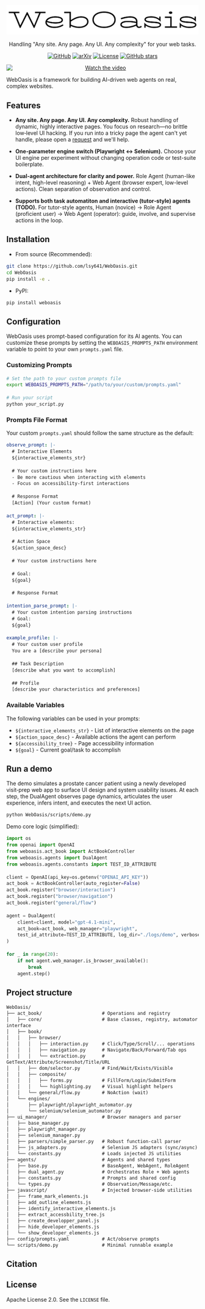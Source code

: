 <div align="center">
<img src="docs/img/weboasis_logo.png" alt="WebOasis Logo" >

Handling "Any site. Any page. Any UI. Any complexity" for your web tasks.

[![GitHub](https://img.shields.io/badge/GitHub-WebOasis-181717?logo=github)](https://github.com/lsy641/WebOasis)
[![arXiv](https://img.shields.io/badge/arXiv-coming%20soon-b31b1b.svg)](https://arxiv.org/abs/0000.00000)
[![License](https://img.shields.io/badge/License-Apache%202.0-blue.svg)](https://github.com/lsy641/WebOasis/blob/main/LICENSE)
[![GitHub stars](https://img.shields.io/badge/GitHub-stars%20WebOasis?style=social)](https://github.com/lsy641/WebOasis/stargazers)
</div>





<p align="center">
  <a href="https://lsy641.github.io/WebOasis/demo_video.html">
    <img src="https://img.youtube.com/vi/UgjgfZAmVJ0/maxresdefault.jpg" alt="Watch the video" style="max-width:100%;height:auto;display:block;">
  </a>
</p>



WebOasis is a framework for building AI-driven web agents on real, complex websites. 

## Features
- **Any site. Any page. Any UI. Any complexity.** 
Robust handling of dynamic, highly interactive pages. You focus on research—no brittle low‑level UI hacking. If you run into a tricky page the agent can't yet handle, please open a [request](https://github.com/lsy641/WebOasis/issues/new) and we'll help.

- **One-parameter engine switch (Playwright ↔ Selenium).** 
Choose your UI engine per experiment without changing operation code or test-suite boilerplate.

- **Dual-agent architecture for clarity and power.** 
Role Agent (human-like intent, high-level reasoning) + Web Agent (browser expert, low-level actions). Clean separation of observation and control.

- **Supports both task automatiton and interactive (tutor‑style) agents (TODO).** 
For tutor-style agents, Human (novice) → Role Agent (proficient user) → Web Agent (operator): guide, involve, and supervise actions in the loop.

## Installation

- From source (Recommended):
```bash
git clone https://github.com/lsy641/WebOasis.git
cd WebOasis
pip install -e .
```

- PyPI:
```bash
pip install weboasis
```

## Configuration

WebOasis uses prompt-based configuration for its AI agents. You can customize these prompts by setting the `WEBOASIS_PROMPTS_PATH` environment variable to point to your own `prompts.yaml` file.

### Customizing Prompts

```bash
# Set the path to your custom prompts file
export WEBOASIS_PROMPTS_PATH="/path/to/your/custom/prompts.yaml"

# Run your script
python your_script.py
```

### Prompts File Format

Your custom `prompts.yaml` should follow the same structure as the default:

```yaml
observe_prompt: |-
  # Interactive Elements
  ${interactive_elements_str}
  
  # Your custom instructions here
  - Be more cautious when interacting with elements
  - Focus on accessibility-first interactions
  
  # Response Format
  [Action] (Your custom format)

act_prompt: |-
  # Interactive elements:
  ${interactive_elements_str}
  
  # Action Space
  ${action_space_desc}
  
  # Your custom instructions here
  
  # Goal:
  ${goal}
  
  # Response Format

intention_parse_prompt: |-
  # Your custom intention parsing instructions
  # Goal:
  ${goal}

example_profile: |-
  # Your custom user profile
  You are a [describe your persona]
  
  ## Task Description
  [describe what you want to accomplish]
  
  ## Profile
  [describe your characteristics and preferences]
```

### Available Variables

The following variables can be used in your prompts:
- `${interactive_elements_str}` - List of interactive elements on the page
- `${action_space_desc}` - Available actions the agent can perform
- `${accessibility_tree}` - Page accessibility information
- `${goal}` - Current goal/task to accomplish

## Run a demo

The demo simulates a prostate cancer patient using a newly developed visit‑prep web app to surface UI design and system usability issues. At each step, the DualAgent observes page dynamics, articulates the user experience, infers intent, and executes the next UI action.

```bash
python WebOasis/scripts/demo.py
```

Demo core logic (simplified):
```python
import os
from openai import OpenAI
from weboasis.act_book import ActBookController
from weboasis.agents import DualAgent
from weboasis.agents.constants import TEST_ID_ATTRIBUTE

client = OpenAI(api_key=os.getenv("OPENAI_API_KEY"))
act_book = ActBookController(auto_register=False)
act_book.register("browser/interaction")
act_book.register("browser/navigation")
act_book.register("general/flow")

agent = DualAgent(
    client=client, model="gpt-4.1-mini",
    act_book=act_book, web_manager="playwright",
    test_id_attribute=TEST_ID_ATTRIBUTE, log_dir="./logs/demo", verbose=True,
)

for _ in range(20):
    if not agent.web_manager.is_browser_available():
        break
    agent.step()
```

## Project structure

```
WebOasis/
├── act_book/                      # Operations and registry
│   ├── core/                      # Base classes, registry, automator interface
│   ├── book/
│   │   ├── browser/
│   │   │   ├── interaction.py     # Click/Type/Scroll/... operations
│   │   │   ├── navigation.py      # Navigate/Back/Forward/Tab ops
│   │   │   └── extraction.py      # GetText/Attribute/Screenshot/Title/URL
│   │   ├── dom/selector.py        # Find/Wait/Exists/Visible
│   │   ├── composite/
│   │   │   ├── forms.py           # FillForm/Login/SubmitForm
│   │   │   └── highlighting.py    # Visual highlight helpers
│   │   └── general/flow.py        # NoAction (wait)
│   └── engines/
│       ├── playwright/playwright_automator.py
│       └── selenium/selenium_automator.py
├── ui_manager/                    # Browser managers and parser
│   ├── base_manager.py
│   ├── playwright_manager.py
│   ├── selenium_manager.py
│   ├── parsers/simple_parser.py   # Robust function-call parser
│   ├── js_adapters.py             # Selenium JS adapters (sync/async)
│   └── constants.py               # Loads injected JS utilities
├── agents/                        # Agents and shared types
│   ├── base.py                    # BaseAgent, WebAgent, RoleAgent
│   ├── dual_agent.py              # Orchestrates Role + Web agents
│   ├── constants.py               # Prompts and shared config
│   └── types.py                   # Observation/Message/etc.
├── javascript/                    # Injected browser-side utilities
│   ├── frame_mark_elements.js
│   ├── add_outline_elements.js
│   ├── identify_interactive_elements.js
│   ├── extract_accessbility_tree.js
│   ├── create_developper_panel.js
│   ├── hide_developer_elements.js
│   └── show_developer_elements.js
├── config/prompts.yaml            # Act/observe prompts
└── scripts/demo.py                # Minimal runnable example
```

## Citation


## License

Apache License 2.0. See the `LICENSE` file.

